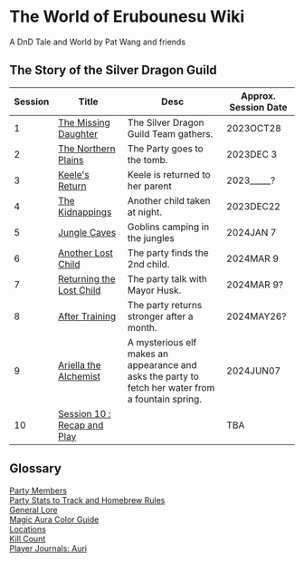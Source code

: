 # The World of Erubounesu Wiki
A DnD Tale and World
by Pat Wang and friends

## The Story of the Silver Dragon Guild

Session | Title | Desc | Approx. Session Date
-- | -- | -- | --
1  | [The Missing Daughter](Session1.md) | The Silver Dragon Guild Team gathers.| 2023OCT28
2  | [The Northern Plains](Session2.md)      |The Party goes to the tomb. | 2023DEC 3
3  | [Keele's Return](Session3.md)           |Keele is returned to her parent | 2023_____?
4  | [The Kidnappings](Session4.md)          |Another child taken at night. | 2023DEC22
5  | [Jungle Caves](Session5.md)             |Goblins camping in the jungles | 2024JAN 7
6  | [Another Lost Child](Session6.md)       |The party finds the 2nd child. | 2024MAR 9
7  | [Returning the Lost Child](Session7.md) |The party talk with Mayor Husk. | 2024MAR 9?
8  | [After Training](Session8.md)           |The party returns stronger after a month.  | 2024MAY26?
9  | [Ariella the Alchemist](Session9.md)    |A mysterious elf makes an appearance and asks the party to fetch her water from a fountain spring. | 2024JUN07
10 | [Session 10 : Recap and Play](Session10.md)             | | TBA

## Glossary
[Party Members](party-members.md)<br>
[Party Stats to Track and Homebrew Rules](PartyTrackingSheet.md)<br>
[General Lore](GeneralLore.md)<br>
[Magic Aura Color Guide](Magic-Color-Guide.md)<br> 
[Locations](Locations.md)<br>
[Kill Count](KillCount.md)<br>
[Player Journals: Auri](PlayerJournals.md)<br>
